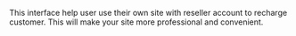 This interface help user use their own site with reseller account to recharge customer. This will make your site more professional and convenient.
